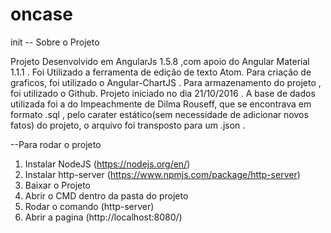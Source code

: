 # oncase
init
-- Sobre o Projeto

Projeto Desenvolvido em AngularJs 1.5.8 ,com apoio do Angular Material 1.1.1 .
Foi Utilizado a ferramenta  de edição de texto Atom.
Para criação de graficos, foi utilizado o Angular-ChartJS .
Para armazenamento do projeto , foi utilizado o Github.
Projeto iniciado no dia 21/10/2016 .
A base de dados utilizada foi a do Impeachmente de Dilma Rouseff,
que se encontrava em formato .sql , pelo carater estático(sem necessidade de 
adicionar novos fatos) do projeto, o arquivo foi transposto para  um .json .


--Para rodar o projeto 

1. Instalar NodeJS (https://nodejs.org/en/)
2. Instalar http-server  (https://www.npmjs.com/package/http-server)
3. Baixar o Projeto
4. Abrir o CMD dentro da pasta do projeto
5. Rodar o comando (http-server)
6. Abrir a pagina (http://localhost:8080/)
